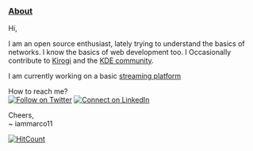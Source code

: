 <h3><ins>About</ins></h3>
Hi,

I am an open source enthusiast, lately trying to understand the basics of networks. I know the basics of web development too. I Occasionally contribute to [Kirogi](https://kirogi.org/) and the [KDE community](https://kde.org/).

I am currently working on a basic [streaming platform](https://github.com/Team-SYNACKd/progressive-streaming)

How to reach me?<br>
[![Follow on Twitter](https://img.shields.io/badge/--twitter?label=Twitter&logo=Twitter&style=social)](https://twitter.com/akshaay_11) [![Connect on LinkedIn](https://img.shields.io/badge/--linkedin?label=LinkedIn&logo=LinkedIn&style=social)](https://www.linkedin.com/in/akshay-praveen-nair-8bb981197/)

Cheers,<br>
~ iammarco11

[![HitCount](http://hits.dwyl.com/iammarco11.svg)](http://hits.dwyl.com/iammarco11)


